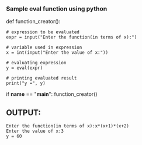 ### Sample eval function using python

def function_creator():

    # expression to be evaluated
    expr = input("Enter the function(in terms of x):")

    # variable used in expression
    x = int(input("Enter the value of x:"))

    # evaluating expression
    y = eval(expr)

    # printing evaluated result
    print("y =", y)


if __name__ == "__main__":
    function_creator()


## OUTPUT: 

```output
Enter the function(in terms of x):x*(x+1)*(x+2)
Enter the value of x:3
y = 60